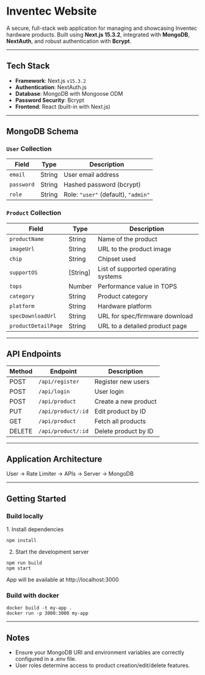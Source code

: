 # Inventec Website

A secure, full-stack web application for managing and showcasing Inventec hardware products. Built using **Next.js 15.3.2**, integrated with **MongoDB**, **NextAuth**, and robust authentication with **Bcrypt**.

---

## Tech Stack

- **Framework**: Next.js `v15.3.2`
- **Authentication**: NextAuth.js
- **Database**: MongoDB with Mongoose ODM
- **Password Security**: Bcrypt
- **Frontend**: React (built-in with Next.js)

---

## MongoDB Schema

### `User` Collection
| Field     | Type   | Description                |
|-----------|--------|----------------------------|
| `email`   | String | User email address         |
| `password`| String | Hashed password (bcrypt)   |
| `role`    | String | Role: `"user"` (default), `"admin"` |

### `Product` Collection
| Field               | Type     | Description                           |
|---------------------|----------|---------------------------------------|
| `productName`       | String   | Name of the product                   |
| `imageUrl`          | String   | URL to the product image              |
| `chip`              | String   | Chipset used                          |
| `supportOS`         | [String] | List of supported operating systems   |
| `tops`              | Number   | Performance value in TOPS             |
| `category`          | String   | Product category                      |
| `platform`          | String   | Hardware platform                     |
| `specDownloadUrl`   | String   | URL for spec/firmware download        |
| `productDetailPage` | String   | URL to a detailed product page        |

---

## API Endpoints

| Method | Endpoint           | Description              |
|--------|--------------------|--------------------------|
| POST   | `/api/register`    | Register new users       |
| POST   | `/api/login`       | User login               |
| POST   | `/api/product`    | Create a new product     |
| PUT    | `/api/product/:id`| Edit product by ID       |
| GET    | `/api/product`    | Fetch all products       |
| DELETE | `/api/product/:id`| Delete product by ID     |

---

## Application Architecture
User → Rate Limiter → APIs → Server → MongoDB

---

## Getting Started
### Build locally
1️. Install dependencies
```
npm install
```
2. Start the development server
```
npm run build
npm start
```
App will be available at http://localhost:3000

### Build with docker
```
docker build -t my-app .
docker run -p 3000:3000 my-app
```

---

## Notes
* Ensure your MongoDB URI and environment variables are correctly configured in a .env file.
* User roles determine access to product creation/edit/delete features.
